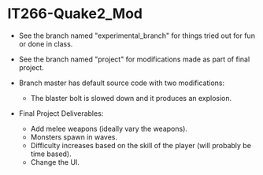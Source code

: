 # IT266-Quake2_Mod
* See the branch named "experimental_branch" for things tried out for fun or done in class.
* See the branch named "project" for modifications made as part of final project.
* Branch master has default source code with two modifications:
  * The blaster bolt is slowed down and it produces an explosion.
  
  
* Final Project Deliverables:
  * Add melee weapons (ideally vary the weapons).
  * Monsters spawn in waves.
  * Difficulty increases based on the skill of the player (will probably be time based).
  * Change the UI.
  
